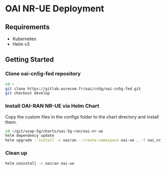 # OAI NR-UE Deployment

## Requirements

- Kubernetes
- Helm v3

## Getting Started

### Clone oai-cn5g-fed repository

```sh
cd ~
git clone https://gitlab.eurecom.fr/oai/cn5g/oai-cn5g-fed.git
git checkout develop
```

### Install OAI-RAN NR-UE via Helm Chart

Copy the custom files in the configs folder to the chart directory and install them.

```sh 
cd ~/git/usap-5g/charts/oai-5g-ran/oai-nr-ue
helm dependency update
helm upgrade --install -n oairan --create-namespace oai-ue . -f oai_nr_ue_values.yaml
```

### Clean up

```sh
helm uninstall -n oairan oai-ue
```